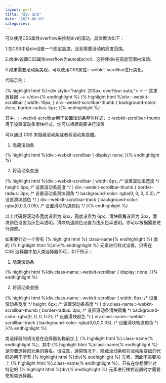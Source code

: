 ```yaml
---
layout: post
title: "div 滚动"
date: "2023-06-09"
categories: 
---
```

<p>可以使用CSS属性overflow来控制div的滚动。具体做法如下：</p>
<p>1.在CSS中给div设置一个固定高度，达到需要滚动的高度范围。</p>
<p>2.给div设置CSS属性overflow为auto或scroll，这将使div在高度范围内滚动。</p>
<p>3.如果需要滚动条美观，可以使用CSS属性::-webkit-scrollbar进行美化。</p>
<p>代码示例：</p>
{% highlight html %}&lt;div style=&quot;height: 200px; overflow: auto;&quot;&gt;
&lt;!-- 这里放数据 --&gt;
&lt;/div&gt;{% endhighlight %}
{% highlight html %}div::-webkit-scrollbar {
width: 10px;
}
div::-webkit-scrollbar-thumb {
background-color: #ccc;
border-radius: 5px;
}{% endhighlight %}
<p>其中，::-webkit-scrollbar用于设置滚动条整体样式，::-webkit-scrollbar-thumb用于设置滚动条滑块样式。你可以根据需要进行设置</p>
<p>可以通过 CSS 来隐藏滚动条或者将滚动条变细。</p>
<ol>
<li>隐藏滚动条</li>
</ol>
{% highlight html %}div::-webkit-scrollbar {
display: none;
}{% endhighlight %}
<ol start="2">
<li>将滚动条变细</li>
</ol>
{% highlight html %}div::-webkit-scrollbar {
width: 6px; /* 设置滚动条宽度 */
height: 6px; /* 设置滚动条高度 */
}
div::-webkit-scrollbar-thumb {
border-radius: 3px; /* 设置滚动条滑块圆角 */
background-color: rgba(0, 0, 0, 0.2); /* 设置滑块颜色 */
}
div::-webkit-scrollbar-track {
background-color: rgba(0,0,0,0.05); /* 设置滑块轨道颜色 */
}{% endhighlight %}
<p>以上代码将滚动条宽度设置为 6px，高度设置为 6px，滑块圆角设置为 3px，滑块颜色设置为灰色半透明，滑块轨道颜色设置为浅灰色半透明。你可以根据需要进行调整。</p>
<p>如果要针对一个带有 {% highlight html %}.class-name{% endhighlight %} 类的 {% highlight html %}div{% endhighlight %} 元素进行样式设置，只需在 CSS 选择器中加入类选择器即可，如下所示：</p>
<ol>
<li>隐藏滚动条</li>
</ol>
{% highlight html %}div.class-name::-webkit-scrollbar {
display: none;
}{% endhighlight %}
<ol start="2">
<li>将滚动条变细</li>
</ol>
{% highlight html %}div.class-name::-webkit-scrollbar {
width: 6px; /* 设置滚动条宽度 */
height: 6px; /* 设置滚动条高度 */
}
div.class-name::-webkit-scrollbar-thumb {
border-radius: 3px; /* 设置滚动条滑块圆角 */
background-color: rgba(0, 0, 0, 0.2); /* 设置滑块颜色 */
}
div.class-name::-webkit-scrollbar-track {
background-color: rgba(0,0,0,0.05); /* 设置滑块轨道颜色 */
}{% endhighlight %}
<p>类选择器的语法是在选择器名称前加上 {% highlight html %}.class-name{% endhighlight %}，其中 {% highlight html %}class-name{% endhighlight %} 是你要选择的元素的类名。请注意，通常情况下，隐藏滚动条和将滚动条变细的代码适用于所有 {% highlight html %}div{% endhighlight %} 元素，因此不需要加上 {% highlight html %}.class-name{% endhighlight %}。只有在你想要针对特定的 {% highlight html %}div{% endhighlight %} 元素进行样式设置时才需要使用类选择器。</p>
